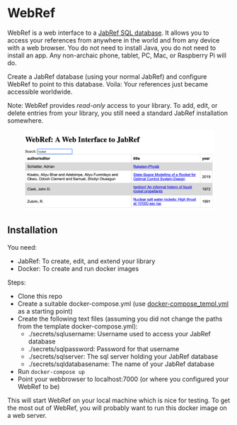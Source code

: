 # WebRef

WebRef is a web interface to a [JabRef SQL database](https://docs.jabref.org/collaborative-work/sqldatabase).
It allows you to access your references from anywhere in the world and from
any device with a web browser. You do not need to install Java, you
do not need to install an app. Any non-archaic phone, tablet, PC, Mac, or
Raspberry Pi will do.

Create a JabRef database (using your normal JabRef) and configure WebRef 
to point to this database. Voila: Your references just became accessible
worldwide.

Note: WebRef provides *read-only* access to your library. To add, edit, or
delete entries from your library, you still need a standard JabRef installation
somewhere.

<p align="middle">
<img alt="Screenshot" src="imgs/webref_screenshot.png" height=180>
</p>


## Installation

You need:

* JabRef: To create, edit, and extend your library
* Docker: To create and run docker images


Steps:

* Clone this repo
* Create a suitable docker-compose.yml (use
  [docker-compose_templ.yml](../docker-compose_templ.yml) as a starting point)
* Create the following text files (assuming you did not change the paths
  from the template docker-compose.yml):
  - ./secrets/sqlusername: Username used to access your JabRef database
  - ./secrets/sqlpassword: Password for that username
  - ./secrets/sqlserver: The sql server holding your JabRef database
  - ./secrets/sqldatabasename: The name of your JabRef database 
* Run ```docker-compose up```
* Point your webbrowser to localhost:7000 (or where you configured your
  WebRef to be)


This will start WebRef on your local machine which is nice for testing.
To get the most out of WebRef, you will probably want to
run this docker image on a web server.
